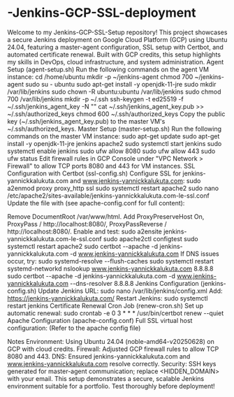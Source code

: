 # -Jenkins-GCP-SSL-deployment
Welcome to my Jenkins-GCP-SSL-Setup repository! This project showcases a secure Jenkins deployment on Google Cloud Platform (GCP) using Ubuntu 24.04, featuring a master-agent configuration, SSL setup with Certbot, and automated certificate renewal. Built with GCP credits, this setup highlights my skills in DevOps, cloud infrastructure, and system administration.
Agent Setup (agent-setup.sh)
Run the following commands on the agent VM instance:
cd /home/ubuntu
mkdir -p ~/jenkins-agent
chmod 700 ~/jenkins-agent
sudo su - ubuntu
sudo apt-get install -y openjdk-11-jre
sudo mkdir /var/lib/jenkins
sudo chown -R ubuntu:ubuntu /var/lib/jenkins
sudo chmod 700 /var/lib/jenkins
mkdir -p ~/.ssh
ssh-keygen -t ed25519 -f ~/.ssh/jenkins_agent_key -N ""
cat ~/.ssh/jenkins_agent_key.pub >> ~/.ssh/authorized_keys
chmod 600 ~/.ssh/authorized_keys
Copy the public key (~/.ssh/jenkins_agent_key.pub) to the master VM's ~/.ssh/authorized_keys.
Master Setup (master-setup.sh)
Run the following commands on the master VM instance:
sudo apt-get update
sudo apt-get install -y openjdk-11-jre jenkins apache2
sudo systemctl start jenkins
sudo systemctl enable jenkins
sudo ufw allow 8080
sudo ufw allow 443
sudo ufw status
Edit firewall rules in GCP Console under "VPC Network > Firewall" to allow TCP ports 8080 and 443 for VM instances.
SSL Configuration with Certbot (ssl-config.sh)
Configure SSL for jenkins-yannickkalukuta.com and www.jenkins-yannickkalukuta.com:
sudo a2enmod proxy proxy_http ssl
sudo systemctl restart apache2
sudo nano /etc/apache2/sites-available/jenkins-yannickkalukuta.com-le-ssl.conf
Update the file with (see apache-config.conf for full content):

Remove DocumentRoot /var/www/html.
Add ProxyPreserveHost On, ProxyPass / http://localhost:8080/, ProxyPassReverse / http://localhost:8080/.
Enable and test:
sudo a2ensite jenkins-yannickkalukuta.com-le-ssl.conf
sudo apache2ctl configtest
sudo systemctl restart apache2
sudo certbot --apache -d jenkins-yannickkalukuta.com -d www.jenkins-yannickkalukuta.com
If DNS issues occur, try:
sudo systemd-resolve --flush-caches
sudo systemctl restart systemd-networkd
nslookup www.jenkins-yannickkalukuta.com 8.8.8.8
sudo certbot --apache -d jenkins-yannickkalukuta.com -d www.jenkins-yannickkalukuta.com --dns-resolver 8.8.8.8
Jenkins Configuration (jenkins-config.sh)
Update Jenkins URL:
sudo nano /var/lib/jenkins/config.xml
Add:
<hudson>
  <hudsonUrl>https://jenkins-yannickkalukuta.com/</hudsonUrl>
</hudson>
Restart Jenkins:
sudo systemctl restart jenkins
Certificate Renewal Cron Job (renew-cron.sh)
Set up automatic renewal:
sudo crontab -e
0 3 * * * /usr/bin/certbot renew --quiet
Apache Configuration (apache-config.conf)
Full SSL virtual host configuration: (Refer to the apache config file)

Notes
Environment: Using Ubuntu 24.04 (noble-amd64-v20250628) on GCP with cloud credits.
Firewall: Adjusted GCP firewall rules to allow TCP 8080 and 443.
DNS: Ensured jenkins-yannickkalukuta.com and www.jenkins-yannickkalukuta.com resolve correctly.
Security: SSH keys generated for master-agent communication; replace <HIDDEN_DOMAIN> with your email.
This setup demonstrates a secure, scalable Jenkins environment suitable for a portfolio. Test thoroughly before deployment!
